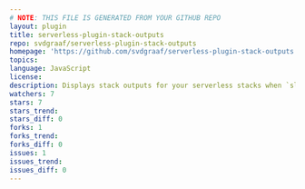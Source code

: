 ```yaml
---
# NOTE: THIS FILE IS GENERATED FROM YOUR GITHUB REPO
layout: plugin
title: serverless-plugin-stack-outputs
repo: svdgraaf/serverless-plugin-stack-outputs
homepage: 'https://github.com/svdgraaf/serverless-plugin-stack-outputs'
topics: 
language: JavaScript
license: 
description: Displays stack outputs for your serverless stacks when `sls info` is ran
watchers: 7
stars: 7
stars_trend: 
stars_diff: 0
forks: 1
forks_trend: 
forks_diff: 0
issues: 1
issues_trend: 
issues_diff: 0
---
```

